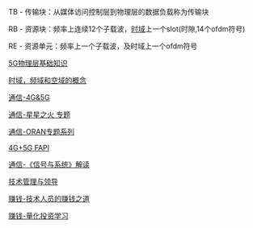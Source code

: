 TB - 传输块：从媒体访问控制层到物理层的数据负载称为传输块

RB - 资源块：频率上连续12个子载波，[时域](https://so.csdn.net/so/search?q=时域&spm=1001.2101.3001.7020)上一个slot(时隙,14个ofdm符号)

RE - 资源单元：频率上一个子载波，及时域上一个ofdm符号

















[5G物理层基础知识](https://blog.csdn.net/qq_39074243/article/details/119886180)

[时域，频域和空域的概念](https://blog.csdn.net/jiusu_/article/details/124237318?ops_request_misc=%257B%2522request%255Fid%2522%253A%2522165467929616780357268261%2522%252C%2522scm%2522%253A%252220140713.130102334..%2522%257D&request_id=165467929616780357268261&biz_id=0&utm_medium=distribute.pc_search_result.none-task-blog-2~all~top_click~default-1-124237318-null-null.142^v11^pc_search_result_control_group,157^v13^control&utm_term=%E6%97%B6%E5%9F%9F&spm=1018.2226.3001.4187)



































[通信-4G&5G](https://blog.csdn.net/hiwangwenbing/category_10692763.html?spm=1001.2014.3001.5482)

[通信-星星之火 专题](https://blog.csdn.net/hiwangwenbing/category_10056788.html?spm=1001.2014.3001.5482)

[通信-ORAN专题系列](https://blog.csdn.net/hiwangwenbing/category_10056821_2.html)

[4G+5G FAPI](https://blog.csdn.net/hiwangwenbing/category_11397109.html?spm=1001.2014.3001.5482)

[通信-《信号与系统》解读](https://blog.csdn.net/hiwangwenbing/category_10570895.html?spm=1001.2014.3001.5482)

[技术管理与领导](https://blog.csdn.net/hiwangwenbing/category_10849683.html?spm=1001.2014.3001.5482)

[赚钱-技术人员的赚钱之道](https://blog.csdn.net/hiwangwenbing/category_10149490.html?spm=1001.2014.3001.5482)

[赚钱-量化投资学习](https://blog.csdn.net/hiwangwenbing/category_10170750.html?spm=1001.2014.3001.5482)






